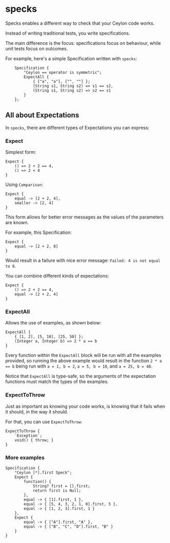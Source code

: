 # specks

Specks enables a different way to check that your Ceylon code works.

Instead of writing traditional tests, you write specifications.

The main difference is the focus: specifications focus on behaviour, while unit tests focus on outcomes.

For example, here's a simple Specification written with ``specks``:

```ceylon
    Specification {
        "Ceylon == operator is symmetric";
        ExpectAll {
            { ["a", "a"], ["", ""] };
            (String s1, String s2) => s1 == s2,
            (String s1, String s2) => s2 == s1
        }
    };
```

## All about Expectations

In ``specks``, there are different types of Expectations you can express:

### Expect

Simplest form:

```ceylon
Expect {
    () => 2 + 2 == 4,
    () => 2 < 4
}
```

Using ``Comparison``:

```ceylon
Expect {
    equal -> [2 + 2, 4],
    smaller -> [2, 4]
}
```

This form allows for better error messages as the values of the parameters are known.

For example, this Specification:

```ceylon
Expect {
    equal -> [2 + 2, 8]
}
```

Would result in a failure with nice error message: ``Failed: 4 is not equal to 8``.

You can combine different kinds of expectations:

```ceylon
Expect {
    () => 2 + 2 == 4,
    equal -> [2 + 2, 4]
}
```

### ExpectAll

Allows the use of examples, as shown below:

```ceylon
ExpectAll {
    { [1, 2], [5, 10], [25, 50] };
    (Integer a, Integer b) => 2 * a == b
}
```

Every function within the ``ExpectAll`` block will be run with all the examples provided, so running the above example would result in the function ``2 * a == b`` being run with ``a = 1, b = 2``, ``a = 5, b = 10``, and ``a = 25, b = 40``.

Notice that ``ExpectAll`` is type-safe, so the arguments of the expectation functions must match the types of the examples.

### ExpectToThrow

Just as important as knowing your code works, is knowing that it fails when it should, in the way it should.

For that, you can use ``ExpectToThrow``:

```ceylon
ExpectToThrow {
    `Exception`;
    void() { throw; }
}
```

### More examples

```ceylon
Specification {
    "Ceylon [*].first Speck";
    Expect {
        function() {
            String? first = [].first;
            return first is Null;
        },
        equal -> { [1].first, 1 },
        equal -> { [5, 4, 3, 2, 1, 0].first, 5 },
        equal -> { [1, 2, 3].first, 1 }
    },
    Expect {
        equal -> { ["A"].first, "A" },
        equal -> { ["B", "C", "D"].first, "B" }
    }
}
```

